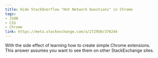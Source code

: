 ```yaml
---
title: Hide StackOverflow "Hot Network Questions" in Chrome
tags:
- JSON
- CSS
- Chrome
link: https://meta.stackexchange.com/a/272950/376244
---
```

With the side effect of learning how to create simple Chrome extensions.
This answer assumes you want to see them on other StackExchange sites.
